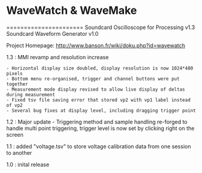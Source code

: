 # WaveWatch & WaveMake
======================
Soundcard Oscilloscope for Processing v1.3
Soundcard Waveform Generator v1.0

Project Homepage: http://www.banson.fr/wiki/doku.php?id=wavewatch

1.3 : MMI revamp and resolution increase

	- Horizontal display size doubled, display resolution is now 1024*480 pixels
	- Bottom menu re-organised, trigger and channel buttons were put together
	- Measurement mode display revised to allow live display of deltas during measurement
	- Fixed tsv file saving error that stored vp2 with vp1 label instead of vp2
	- Several bug fixes at display level, including dragging trigger point

1.2 : Major update - Triggering method and sample handling re-forged to handle multi point triggering, trigger level is now set by clicking right on the screen

1.1 : added "voltage.tsv" to store voltage calibration data from one session to another

1.0 : inital release
